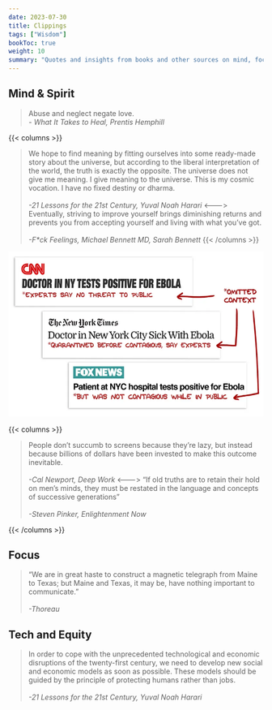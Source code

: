 ```yaml
---
date: 2023-07-30
title: Clippings
tags: ["Wisdom"]
bookToc: true
weight: 10
summary: "Quotes and insights from books and other sources on mind, focus, and ethics."
---
```


## Mind & Spirit

> Abuse and neglect negate love.
> \
> _- What It Takes to Heal, Prentis Hemphill_

{{< columns >}}

> We hope to find meaning by fitting ourselves into some ready-made story about the universe, but according to the liberal interpretation of the world, the truth is exactly the opposite. The universe does not give me meaning. I give meaning to the universe. This is my cosmic vocation. I have no fixed destiny or dharma.\
> \
> _-21 Lessons for the 21st Century, Yuval Noah Harari_
<--->
> Eventually, striving to improve yourself brings diminishing returns and prevents you from accepting yourself and living with what you’ve got.\
> \
> _-F*ck Feelings, Michael Bennett MD, Sarah Bennett_
{{< /columns >}}


![Context collapse, or another reason why clickbait is bad (Image by Tobias Rose-Stockwell)](./context-collapse.webp)

{{< columns >}}
> People don’t succumb to screens because they’re lazy, but instead because billions of dollars have been invested to make this outcome inevitable.\
> \
> _-Cal Newport, Deep Work_
<--->
> “If old truths are to retain their hold on men’s minds, they must be restated in the language and concepts of successive generations”\
> \
> _-Steven Pinker, Enlightenment Now_



{{< /columns >}}

## Focus
> “We are in great haste to construct a magnetic telegraph from Maine to Texas; but Maine and Texas, it may be, have nothing important to communicate.”\
> \
> _-Thoreau_

## Tech and Equity

> In order to cope with the unprecedented technological and economic disruptions of the twenty-first century, we need to develop new social and economic models as soon as possible. These models should be guided by the principle of protecting humans rather than jobs.\
> \
>_-21 Lessons for the 21st Century, Yuval Noah Harari_